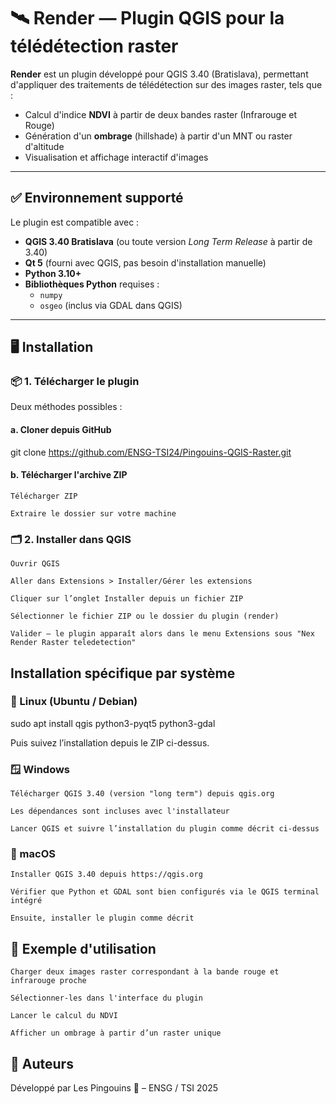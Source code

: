 # 🛰️ Render — Plugin QGIS pour la télédétection raster

**Render** est un plugin développé pour QGIS 3.40 (Bratislava), permettant d'appliquer des traitements de télédétection sur des images raster, tels que :

- Calcul d'indice **NDVI** à partir de deux bandes raster (Infrarouge et Rouge)
- Génération d'un **ombrage** (hillshade) à partir d'un MNT ou raster d'altitude
- Visualisation et affichage interactif d'images

---

## ✅ Environnement supporté

Le plugin est compatible avec :

- **QGIS 3.40 Bratislava** (ou toute version *Long Term Release* à partir de 3.40)
- **Qt 5** (fourni avec QGIS, pas besoin d'installation manuelle)
- **Python 3.10+**
- **Bibliothèques Python** requises :
  - `numpy`
  - `osgeo` (inclus via GDAL dans QGIS)

---

## 🖥️ Installation

### 📦 1. Télécharger le plugin

Deux méthodes possibles :

#### a. Cloner depuis GitHub


git clone https://github.com/ENSG-TSI24/Pingouins-QGIS-Raster.git

#### b. Télécharger l'archive ZIP

    Télécharger ZIP

    Extraire le dossier sur votre machine

### 🗂️ 2. Installer dans QGIS

    Ouvrir QGIS

    Aller dans Extensions > Installer/Gérer les extensions

    Cliquer sur l’onglet Installer depuis un fichier ZIP

    Sélectionner le fichier ZIP ou le dossier du plugin (render)

    Valider — le plugin apparaît alors dans le menu Extensions sous "Nex Render Raster teledetection"

##  Installation spécifique par système

### 🐧 Linux (Ubuntu / Debian)

sudo apt install qgis python3-pyqt5 python3-gdal

Puis suivez l’installation depuis le ZIP ci-dessus.

### 🪟 Windows

    Télécharger QGIS 3.40 (version "long term") depuis qgis.org

    Les dépendances sont incluses avec l'installateur

    Lancer QGIS et suivre l’installation du plugin comme décrit ci-dessus

### 🍎 macOS

    Installer QGIS 3.40 depuis https://qgis.org

    Vérifier que Python et GDAL sont bien configurés via le QGIS terminal intégré

    Ensuite, installer le plugin comme décrit

## 🧪 Exemple d'utilisation

    Charger deux images raster correspondant à la bande rouge et infrarouge proche

    Sélectionner-les dans l'interface du plugin

    Lancer le calcul du NDVI

    Afficher un ombrage à partir d’un raster unique

## 🤝 Auteurs

Développé par Les Pingouins 🐧 – ENSG / TSI 2025

